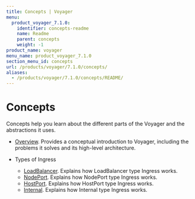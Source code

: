 ```yaml
---
title: Concepts | Voyager
menu:
  product_voyager_7.1.0:
    identifier: concepts-readme
    name: Readme
    parent: concepts
    weight: -1
product_name: voyager
menu_name: product_voyager_7.1.0
section_menu_id: concepts
url: /products/voyager/7.1.0/concepts/
aliases:
  - /products/voyager/7.1.0/concepts/README/
---
```

# Concepts

Concepts help you learn about the different parts of the Voyager and the abstractions it uses.

- [Overview](/products/voyager/7.1.0/concepts/overview). Provides a conceptual introduction to Voyager, including the problems it solves and its high-level architecture.

- Types of Ingress
  - [LoadBalancer](/products/voyager/7.1.0/concepts/ingress-types/loadbalancer). Explains how LoadBalancer type Ingress works.
  - [NodePort](/products/voyager/7.1.0/concepts/ingress-types/nodeport). Explains how NodePort type Ingress works.
  - [HostPort](/products/voyager/7.1.0/concepts/ingress-types/hostport). Explains how HostPort type Ingress works.
  - [Internal](/products/voyager/7.1.0/concepts/ingress-types/internal). Explains how Internal type Ingress works.
